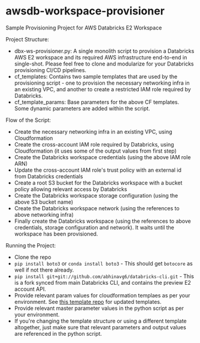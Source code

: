 # awsdb-workspace-provisioner
Sample Provisioning Project for AWS Databricks E2 Workspace

Project Structure:
* dbx-ws-provisioner.py: A single monolith script to provision a Databricks AWS E2 workspace and its required AWS infrastructure end-to-end in single-shot. Please feel free to clone and modularize for your Databricks provisioning CI/CD pipelines.
* cf_templates: Contains two sample templates that are used by the provisioning script - one to provision the necessary networking infra in an existing VPC, and another to create a restricted IAM role required by Databricks.
* cf_template_params: Base parameters for the above CF templates. Some dynamic parameters are added within the script.

Flow of the Script:
* Create the necessary networking infra in an existing VPC, using Cloudformation
* Create the cross-account IAM role required by Databricks, using Cloudformation (it uses some of the output values from first step)
* Create the Databricks workspace credentials (using the above IAM role ARN)
* Update the cross-account IAM role's trust policy with an external id from Databricks credentials
* Create a root S3 bucket for the Databricks workspace with a bucket policy allowing relevant access by Databricks
* Create the Databricks workspace storage configuration (using the above S3 bucket name)
* Create the Databricks workspace network (using the references to above networking infra)
* Finally create the Databricks workspace (using the references to above credentials, storage configuration and network). It waits until the workspace has been provisioned.

Running the Project:
* Clone the repo
* `pip install boto3` or `conda install boto3` - This should get `botocore` as well if not there already.
* `pip install git+git://github.com/abhinavg6/databricks-cli.git` - This is a fork synced from main Databricks CLI, and contains the preview E2 account API.
* Provide relevant param values for cloudformation templaes as per your environment. See [this template repo](https://github.com/abhinavg6/awsdb-cf-templates-ext) for updated templates.
* Provide relevant master parameter values in the python script as per your environment.
* If you're changing the template structure or using a different template altogether, just make sure that relevant parameters and output values are referenced in the python script.
